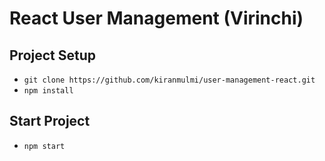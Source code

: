 # React User Management (Virinchi)


## Project Setup

- `git clone https://github.com/kiranmulmi/user-management-react.git`
- `npm install`

## Start Project
- `npm start`


